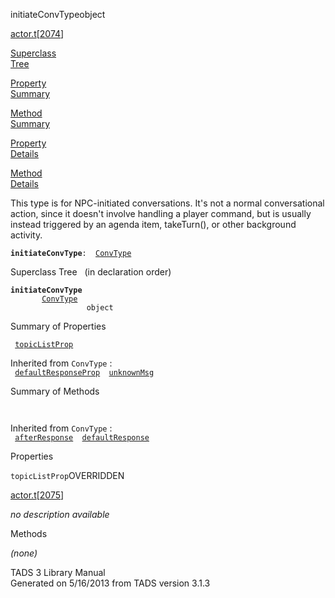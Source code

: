 <span class="title">initiateConvType</span><span class="type">object</span>

[actor.t](../file/actor.t.html)\[[2074](../source/actor.t.html#2074)\]

[Superclass  
Tree](#_SuperClassTree_)

[Property  
Summary](#_PropSummary_)

[Method  
Summary](#_MethodSummary_)

[Property  
Details](#_Properties_)

[Method  
Details](#_Methods_)

<div class="fdesc">

This type is for NPC-initiated conversations. It's not a normal
conversational action, since it doesn't involve handling a player
command, but is usually instead triggered by an agenda item, takeTurn(),
or other background activity.

**`initiateConvType`**` :   `[`ConvType`](../object/ConvType.html)

</div>

<span id="_SuperClassTree_"></span>

<div class="mjhd">

<span class="hdln">Superclass Tree</span>   (in declaration order)

</div>

**`initiateConvType`**  
`         `[`ConvType`](../object/ConvType.html)  
`                 object`  
<span id="_PropSummary_"></span>

<div class="mjhd">

<span class="hdln">Summary of Properties</span>  

</div>

` `[`topicListProp`](#topicListProp)`  `

Inherited from `ConvType` :  
` `[`defaultResponseProp`](../object/ConvType.html#defaultResponseProp)`  `[`unknownMsg`](../object/ConvType.html#unknownMsg)`  `

<span id="_MethodSummary_"></span>

<div class="mjhd">

<span class="hdln">Summary of Methods</span>  

</div>

` `

Inherited from `ConvType` :  
` `[`afterResponse`](../object/ConvType.html#afterResponse)`  `[`defaultResponse`](../object/ConvType.html#defaultResponse)`  `

<span id="_Properties_"></span>

<div class="mjhd">

<span class="hdln">Properties</span>  

</div>

<span id="topicListProp"></span>

`topicListProp`<span class="rem">OVERRIDDEN</span>

[actor.t](../file/actor.t.html)\[[2075](../source/actor.t.html#2075)\]

<div class="desc">

*no description available*

</div>

<span id="_Methods_"></span>

<div class="mjhd">

<span class="hdln">Methods</span>  

</div>

*(none)*

<div class="ftr">

TADS 3 Library Manual  
Generated on 5/16/2013 from TADS version 3.1.3

</div>
